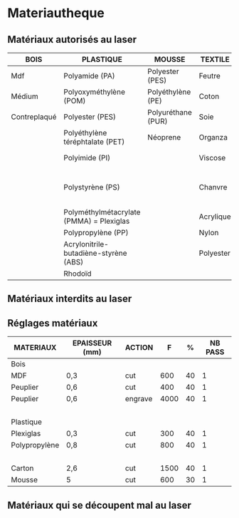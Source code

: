 # Materiautheque

## Matériaux autorisés au laser

BOIS | PLASTIQUE | MOUSSE | TEXTILE | DIVERS
-- | -- | -- | -- | --
Mdf | Polyamide (PA) | Polyester (PES) | Feutre | Cuir
Médium | Polyoxyméthylène (POM) | Polyéthylène (PE) | Coton | Papier
Contreplaqué | Polyester (PES) | Polyuréthane (PUR) | Soie | Carton
  | Polyéthylène téréphtalate (PET) | Néoprene | Organza | Carton plume
  | Polyimide (PI) |   | Viscose | Carton mousse
  | Polystyrène (PS) |   | Chanvre | Caoutchouc synthétique ( si pas de chlore)
  | Polyméthylmétacrylate (PMMA) = Plexiglas |   | Acrylique | Caoutchouc naturel
  | Polypropylène (PP) |   | Nylon |  
  | Acrylonitrile-butadiène-styrène (ABS) |   | Polyester |  
  | Rhodoïd |   |   |  





## Matériaux interdits au laser




## Réglages matériaux

MATERIAUX | EPAISSEUR (mm) | ACTION | F | % | NB  PASS
-- | -- | :-- | -- | -- | --
Bois |   |   |   |   |  
MDF | 0,3 | cut | 600 | 40 | 1
Peuplier | 0,6 | cut | 400 | 40 | 1
Peuplier | 0,6 | engrave | 4000 | 40 | 1
  |   |   |   |   |  
Plastique |   |   |   |   |  
Plexiglas | 0,3 | cut | 300 | 40 | 1
Polypropylène | 0,8 | cut | 800 | 40 | 1
  |   |   |   |   |  
Carton | 2,6 | cut | 1500 | 40 | 1
Mousse | 5 | cut | 600 | 30 | 1


## Matériaux qui se découpent mal au laser







